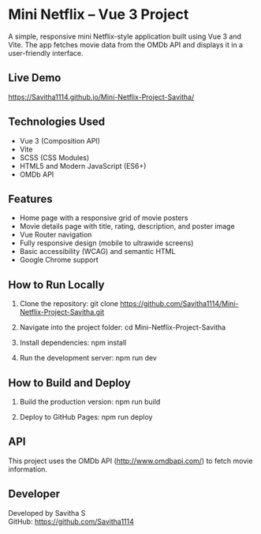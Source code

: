 # Mini Netflix – Vue 3 Project

A simple, responsive mini Netflix-style application built using Vue 3 and Vite. The app fetches movie data from the OMDb API and displays it in a user-friendly interface.

## Live Demo

https://Savitha1114.github.io/Mini-Netflix-Project-Savitha/

## Technologies Used

- Vue 3 (Composition API)
- Vite
- SCSS (CSS Modules)
- HTML5 and Modern JavaScript (ES6+)
- OMDb API

## Features

- Home page with a responsive grid of movie posters
- Movie details page with title, rating, description, and poster image
- Vue Router navigation
- Fully responsive design (mobile to ultrawide screens)
- Basic accessibility (WCAG) and semantic HTML
- Google Chrome support

## How to Run Locally

1. Clone the repository:
   git clone https://github.com/Savitha1114/Mini-Netflix-Project-Savitha.git

2. Navigate into the project folder:
   cd Mini-Netflix-Project-Savitha

3. Install dependencies:
   npm install

4. Run the development server:
   npm run dev

## How to Build and Deploy

1. Build the production version:
   npm run build

2. Deploy to GitHub Pages:
   npm run deploy

## API

This project uses the OMDb API (http://www.omdbapi.com/) to fetch movie information.

## Developer

Developed by Savitha S  
GitHub: https://github.com/Savitha1114




